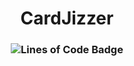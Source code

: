 <div align="center">
<h1>CardJizzer</h1>
<h3>

![Lines of Code Badge](https://img.shields.io/static/v1?label=linesOfCode&message=1.4k&color=green&style=for-the-badge&logo=visual-studio-code)

</h3>
</div>
